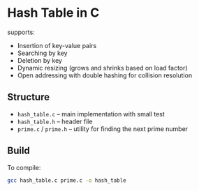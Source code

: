 # Hash Table in C

supports:

- Insertion of key-value pairs
- Searching by key
- Deletion by key
- Dynamic resizing (grows and shrinks based on load factor)
- Open addressing with double hashing for collision resolution


## Structure

- `hash_table.c` – main implementation with small test
- `hash_table.h` – header file
- `prime.c` / `prime.h` – utility for finding the next prime number

## Build

To compile:

```bash
gcc hash_table.c prime.c -o hash_table